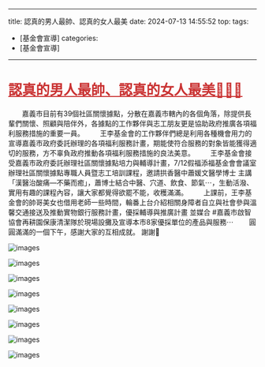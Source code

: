 ---
title: 認真的男人最帥、認真的女人最美 
date: 2024-07-13 14:55:52
top: 
tags:
- [基金會宣導]
categories:
- [基金會宣導]
---------------------------------------------
# **<a href="#" style="color: #ca3333;">認真的男人最帥、認真的女人最美🎉🎉🎉</a>**
 　　嘉義市目前有39個社區關懷據點，分散在嘉義市轄內的各個角落，除提供長輩們關懷、照顧與陪伴外，各據點的工作夥伴與志工朋友更是協助政府推廣各項福利服務措施的重要一員。 
 　　王李基金會的工作夥伴們總是利用各種機會用力的宣導嘉義市政府委託辦理的各項福利服務計畫，期能使符合服務的對象皆能獲得適切的服務，方不辜負政府推動各項福利服務措施的良法美意。 
 　　王李基金會接受嘉義市政府委託辦理社區關懷據點培力與輔導計畫，7/12假福添福基金會會議室辦理社區關懷據點專職人員暨志工培訓課程，邀請拱香醫中蕭媛文醫學博士 主講「漢醫治酸痛—不藥而癒」，蕭博士結合中醫、穴道、飲食、節氣⋯，生動活潑、實用有趣的課程內容，讓大家都覺得欲罷不能，收穫滿滿。 
 　　上課前，王李基金會的帥哥美女也借用老師一些時間，輪番上台介紹相關身障者自立與社會參與溫馨交通接送及推動實物銀行服務計畫，優採輔導與推廣計畫 並媒合 #嘉義市啟智協會再耕園保康清潔​隊於現場設攤及宣導本市8家優採單位的產品與服務⋯ 
 　　圓圓滿滿的一個下午，感謝大家的互相成就。 
 謝謝🙏 
<!--more-->

![images](../images/20241031150127628.jpg)

![images](../images/20241031150127634.jpg)

![images](../images/20241031150127640.jpg)

![images](../images/20241031150127646.jpg)

![images](../images/20241031150127653.jpg)

![images](../images/20241031150127660.jpg)

![images](../images/20241031150127665.jpg)

![images](../images/20241031150127670.jpg)
